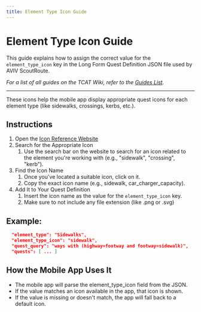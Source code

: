 ```yaml
---
title: Element Type Icon Guide
---
```


# Element Type Icon Guide

This guide explains how to assign the correct value for the `element_type_icon` key in the Long Form Quest Definition JSON file used by AVIV ScoutRoute.

_For a list of all guides on the TCAT Wiki, refer to the [Guides List](../../../../../../guides-list/index.md)._

---

These icons help the mobile app display appropriate quest icons for each element type (like sidewalks, crossings, kerbs, etc.).

## Instructions
1. Open the [Icon Reference Website](https://provisodevstorage.blob.core.windows.net/projects/gig-element-icons/search.html)
2. Search for the Appropriate Icon
   1. Use the search bar on the website to search for an icon related to the element you're working with (e.g., "sidewalk", "crossing", "kerb").
3. Find the Icon Name
   1. Once you've located a suitable icon, click on it.
   2. Copy the exact icon name (e.g., sidewalk, car_charger_capacity).
4. Add It to Your Quest Definition
   1. Insert the icon name as the value for the `element_type_icon` key.
   2. Make sure to not include any file extension (like .png or .svg)

## Example:
``` json hl_lines="2"
  "element_type": "Sidewalks",
  "element_type_icon": "sidewalk",
  "quest_query": "ways with (highway=footway and footway=sidewalk)",
  "quests": [ ... ]
```

## How the Mobile App Uses It
* The mobile app will parse the element_type_icon field from the JSON.
* If the value matches an icon available in the app, that icon is shown.
* If the value is missing or doesn't match, the app will fall back to a default icon.
